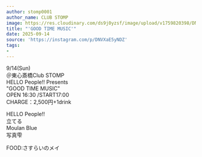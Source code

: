 ```yaml
---
author: stomp0001
author_name: CLUB STOMP
image: https://res.cloudinary.com/ds9j0yzsf/image/upload/v1759820398/DNVXaE5yNDZ.jpg
title: "'GOOD TIME MUSIC'"
date: 2025-09-14
source: 'https://instagram.com/p/DNVXaE5yNDZ'
tags:
- 
---
```

9/14(Sun)<br>
＠東心斎橋Club STOMP<br>
HELLO People!! Presents<br>
"GOOD TIME MUSIC"<br>
OPEN 16:30 /START17:00 <br>
CHARGE：2,500円+1drink

HELLO People!!<br>
立てる<br>
Moulan Blue<br>
写真雫

FOOD:さすらいのメイ